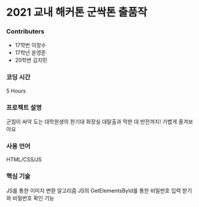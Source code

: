 <h1> 2021 교내 해커톤 군싹톤 출품작 </h1>

<h3> Contributers </h3>

- 17학번 이창수
- 17학년 윤영준
- 20학번 김지민

<h3> 코딩 시간 </h3>
5 Hours

<h3> 프로젝트 설명 </h3>

군침이 싸악 도는 대학원생의 한기대 화장실 대탈출과 막판 대 반전까지!
가볍게 즐겨보아요

<h3> 사용 언어 </h3>
HTML/CSS/JS

<h3> 핵심 기술 </h3>
JS를 통한 이미지 변환 알고리즘
JS의 GetElementsById를 통한 비밀번호 입력 받기와 비밀번호 확인 기능
